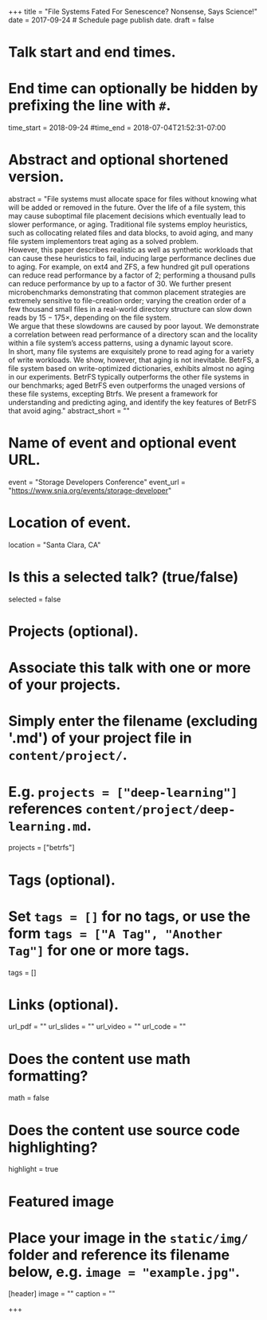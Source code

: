 +++
title = "File Systems Fated For Senescence? Nonsense, Says Science!"
date = 2017-09-24  # Schedule page publish date.
draft = false

# Talk start and end times.
#   End time can optionally be hidden by prefixing the line with `#`.
time_start = 2018-09-24
#time_end = 2018-07-04T21:52:31-07:00

# Abstract and optional shortened version.
abstract = "File systems must allocate space for files without knowing what will be added or removed in the future.  Over the life of a file system, this may cause suboptimal file placement decisions which eventually lead to slower performance, or aging. Traditional file systems employ heuristics, such as collocating related files and data blocks, to avoid aging, and many file system implementors treat aging as a solved problem. <br/>However, this paper describes realistic as well as synthetic workloads that can cause these heuristics to fail, inducing large performance declines due to aging. For example, on ext4 and ZFS, a few hundred git pull operations can reduce read performance by a factor of 2; performing a thousand pulls can reduce performance by up to a factor of 30. We further present microbenchmarks demonstrating that common placement strategies are extremely sensitive to file-creation order; varying the creation order of a few thousand small files in a real-world directory structure can slow down reads by 15 − 175×, depending on the file system. <br/>We argue that these slowdowns are caused by poor layout.  We demonstrate a correlation between read performance of a directory scan and the locality within a file system’s access patterns, using a dynamic layout score. <br/>In short, many file systems are exquisitely prone to read aging for a variety of write workloads. We show, however, that aging is not inevitable. BetrFS, a file system based on write-optimized dictionaries, exhibits almost no aging in our experiments. BetrFS typically outperforms the other file systems in our benchmarks; aged BetrFS even outperforms the unaged versions of these file systems, excepting Btrfs. We present a framework for understanding and predicting aging, and identify the key features of BetrFS that avoid aging."
abstract_short = ""

# Name of event and optional event URL.
event = "Storage Developers Conference"
event_url = "https://www.snia.org/events/storage-developer"

# Location of event.
location = "Santa Clara, CA"

# Is this a selected talk? (true/false)
selected = false

# Projects (optional).
#   Associate this talk with one or more of your projects.
#   Simply enter the filename (excluding '.md') of your project file in `content/project/`.
#   E.g. `projects = ["deep-learning"]` references `content/project/deep-learning.md`.
projects = ["betrfs"]

# Tags (optional).
#   Set `tags = []` for no tags, or use the form `tags = ["A Tag", "Another Tag"]` for one or more tags.
tags = []

# Links (optional).
url_pdf = ""
url_slides = ""
url_video = ""
url_code = ""

# Does the content use math formatting?
math = false

# Does the content use source code highlighting?
highlight = true

# Featured image
# Place your image in the `static/img/` folder and reference its filename below, e.g. `image = "example.jpg"`.
[header]
image = ""
caption = ""

+++
